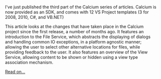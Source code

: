 I've just published the third part of the Calcium series of articles. 
Calcium is now provided as an SDK, and comes with 12 VS Project templates (3 for 2008, 2010, C#, and VB.NET)

This article looks at the changes that have taken place in the Calcium project since the first release, a number of months ago. It features an introduction to the File Service, which abstracts the displaying of dialogs and handling common IO exceptions, in a platform agnostic manner; allowing the user to select other alternative locations for files, while providing feedback to the user. It also features an overview of the View Service, allowing content to be shown or hidden using a view type association mechanism.

[Read on...](http://www.codeproject.com/KB/WPF/CalciumPart03.aspx)
